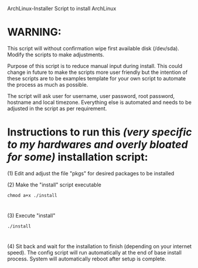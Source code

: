 ArchLinux-Installer
Script to install ArchLinux

#
# WARNING:
This script will without confirmation wipe first available disk (/dev/sda). Modify the scripts to make adjustments.

Purpose of this script is to reduce manual input during install. This could change in future to make the scripts more user friendly but the intention of these scripts are to be examples template for your own script to automate the process as much as possible.


The script will ask user for username, user password, root password, hostname and local timezone. Everything else is automated and needs to be adjusted in the script as per requirement.

#
# Instructions to run this *(very specific to my hardwares and overly bloated for some)* installation script:


(1) Edit and adjust the file "pkgs" for desired packages to be installed

(2) Make the "install" script executable

    chmod a+x ./install
#
(3) Execute "install"

    ./install
#
(4) Sit back and wait for the installation to finish (depending on your internet speed). The config script will run automatically at the end of base install process. System will automatically reboot after setup is complete.
